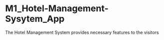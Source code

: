 # M1_Hotel-Management-Sysytem_App
The Hotel Management System provides necessary features to the visitors 
